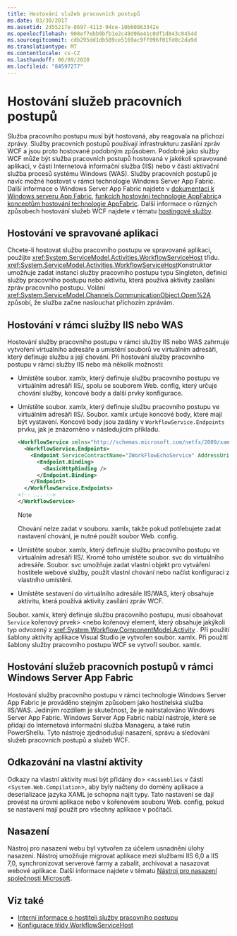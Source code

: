 ```yaml
---
title: Hostování služeb pracovních postupů
ms.date: 03/30/2017
ms.assetid: 2d55217e-8697-4113-94ce-10b60863342e
ms.openlocfilehash: 908ef7ebb9bfb1e2c49d96e41c0df1d843c0454d
ms.sourcegitcommit: cdb295dd1db589ce5169ac9ff096f01fd0c2da9d
ms.translationtype: MT
ms.contentlocale: cs-CZ
ms.lasthandoff: 06/09/2020
ms.locfileid: "84597277"
---
```

# <a name="hosting-workflow-services"></a>Hostování služeb pracovních postupů

Služba pracovního postupu musí být hostovaná, aby reagovala na příchozí zprávy. Služby pracovních postupů používají infrastrukturu zasílání zpráv WCF a jsou proto hostované podobným způsobem. Podobně jako služby WCF může být služba pracovních postupů hostovaná v jakékoli spravované aplikaci, v části Internetová informační služba (IIS) nebo v části aktivační služba procesů systému Windows (WAS). Služby pracovních postupů je navíc možné hostovat v rámci technologie Windows Server App Fabric. Další informace o Windows Server App Fabric najdete v [dokumentaci k Windows serveru App Fabric](https://docs.microsoft.com/previous-versions/appfabric/ff384253(v=azure.10)), [funkcích hostování technologie AppFabric](https://docs.microsoft.com/previous-versions/appfabric/ee677189(v=azure.10))a [konceptům hostování technologie AppFabric](https://docs.microsoft.com/previous-versions/appfabric/ee677371(v=azure.10)). Další informace o různých způsobech hostování služeb WCF najdete v tématu [hostingové služby](../hosting-services.md).

## <a name="hosting-in-a-managed-application"></a>Hostování ve spravované aplikaci
 Chcete-li hostovat službu pracovního postupu ve spravované aplikaci, použijte <xref:System.ServiceModel.Activities.WorkflowServiceHost> třídu. <xref:System.ServiceModel.Activities.WorkflowServiceHost>Konstruktor umožňuje zadat instanci služby pracovního postupu typu Singleton, definici služby pracovního postupu nebo aktivitu, která používá aktivity zasílání zpráv pracovního postupu. Volání <xref:System.ServiceModel.Channels.CommunicationObject.Open%2A> způsobí, že služba začne naslouchat příchozím zprávám.

## <a name="hosting-under-iis-or-was"></a>Hostování v rámci služby IIS nebo WAS
 Hostování služby pracovního postupu v rámci služby IIS nebo WAS zahrnuje vytvoření virtuálního adresáře a umístění souborů ve virtuálním adresáři, který definuje službu a její chování. Při hostování služby pracovního postupu v rámci služby IIS nebo má několik možností:

- Umístěte soubor. xamlx, který definuje službu pracovního postupu ve virtuálním adresáři IIS/, spolu se souborem Web. config, který určuje chování služby, koncové body a další prvky konfigurace.

- Umístěte soubor. xamlx, který definuje službu pracovního postupu ve virtuálním adresáři IIS/. Soubor. xamlx určuje koncové body, které mají být vystavení. Koncové body jsou zadány v `WorkflowService.Endpoints` prvku, jak je znázorněno v následujícím příkladu.

    ```xml
    <WorkflowService xmlns="http://schemas.microsoft.com/netfx/2009/xaml/servicemodel"  xmlns:p1="http://schemas.microsoft.com/netfx/2009/xaml/activities" xmlns:sad="clr-namespace:System.Activities.Debugger;assembly=System.Activities" xmlns:x="http://schemas.microsoft.com/winfx/2006/xaml">
      <WorkflowService.Endpoints>
        <Endpoint ServiceContractName="IWorkFlowEchoService" AddressUri="">
          <Endpoint.Binding>
            <BasicHttpBinding />
          </Endpoint.Binding>
        </Endpoint>
      </WorkflowService.Endpoints>
    <!-- ... -->
    </WorkflowService>
    ```

    > [!NOTE]
    > Chování nelze zadat v souboru. xamlx, takže pokud potřebujete zadat nastavení chování, je nutné použít soubor Web. config.

- Umístěte soubor. xamlx, který definuje službu pracovního postupu ve virtuálním adresáři IIS/. Kromě toho umístěte soubor. svc do virtuálního adresáře. Soubor. svc umožňuje zadat vlastní objekt pro vytváření hostitele webové služby, použít vlastní chování nebo načíst konfiguraci z vlastního umístění.

- Umístěte sestavení do virtuálního adresáře IIS/WAS, který obsahuje aktivitu, která používá aktivity zasílání zpráv WCF.

 Soubor. xamlx, který definuje službu pracovního postupu, musí obsahovat `Service` kořenový prvek> <nebo kořenový element, který obsahuje jakýkoli typ odvozený z <xref:System.Workflow.ComponentModel.Activity> . Při použití šablony aktivity aplikace Visual Studio je vytvořen soubor. xamlx. Při použití šablony služby pracovního postupu WCF se vytvoří soubor. xamlx.

## <a name="hosting-workflow-services-under-windows-server-app-fabric"></a>Hostování služeb pracovních postupů v rámci Windows Server App Fabric
 Hostování služby pracovního postupu v rámci technologie Windows Server App Fabric je prováděno stejným způsobem jako hostitelská služba IIS/WAS. Jediným rozdílem je skutečnost, že je nainstalováno Windows Server App Fabric. Windows Server App Fabric nabízí nástroje, které se přidají do Internetová informační služba Manageru, a také rutin PowerShellu. Tyto nástroje zjednodušují nasazení, správu a sledování služeb pracovních postupů a služeb WCF.

## <a name="referencing-custom-activities"></a>Odkazování na vlastní aktivity
 Odkazy na vlastní aktivity musí být přidány do> <`Assemblies` v části <`System.Web.Compilation`>, aby byly načteny do domény aplikace a deserializace jazyka XAML je schopna najít typy. Tato nastavení se dají provést na úrovni aplikace nebo v kořenovém souboru Web. config, pokud se nastavení mají použít pro všechny aplikace v počítači.

## <a name="deployment"></a>Nasazení
 Nástroj pro nasazení webu byl vytvořen za účelem usnadnění úlohy nasazení. Nástroj umožňuje migrovat aplikace mezi službami IIS 6,0 a IIS 7,0, synchronizovat serverové farmy a zabalit, archivovat a nasazovat webové aplikace. Další informace najdete v tématu [Nástroj pro nasazení společnosti Microsoft](https://go.microsoft.com/fwlink/?LinkId=178690).

## <a name="see-also"></a>Viz také

- [Interní informace o hostiteli služby pracovního postupu](workflow-service-host-internals.md)
- [Konfigurace třídy WorkflowServiceHost](configuring-workflowservicehost.md)
